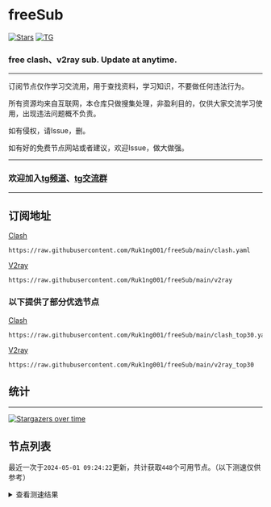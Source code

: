 # freeSub
[![Stars](https://img.shields.io/github/stars/Ruk1ng001/freeSub)](https://github.com/Ruk1ng001/freeSub/stargazers)
[![TG](https://img.shields.io/badge/Telegram-gray?logo=Telegram)](https://t.me/Ruk1ng001)
### free clash、v2ray sub. Update at anytime.

---

订阅节点仅作学习交流用，用于查找资料，学习知识，不要做任何违法行为。

所有资源均来自互联网，本仓库只做搜集处理，非盈利目的，仅供大家交流学习使用，出现违法问题概不负责。

如有侵权，请Issue，删。

如有好的免费节点网站或者建议，欢迎Issue，做大做强。

---

### 欢迎加入[tg频道](https://t.me/Ruk1ng001)、[tg交流群](https://t.me/+-e-b04EE5Cw2NmU1)

---

## 订阅地址
[Clash](https://raw.githubusercontent.com/Ruk1ng001/freeSub/main/clash.yaml)
```
https://raw.githubusercontent.com/Ruk1ng001/freeSub/main/clash.yaml
```
[V2ray](https://raw.githubusercontent.com/Ruk1ng001/freeSub/main/v2ray)
```
https://raw.githubusercontent.com/Ruk1ng001/freeSub/main/v2ray
```
### 以下提供了部分优选节点

[Clash](https://raw.githubusercontent.com/Ruk1ng001/freeSub/main/clash_top30.yaml)
```
https://raw.githubusercontent.com/Ruk1ng001/freeSub/main/clash_top30.yaml
```
[V2ray](https://raw.githubusercontent.com/Ruk1ng001/freeSub/main/v2ray_top30)
```
https://raw.githubusercontent.com/Ruk1ng001/freeSub/main/v2ray_top30
```

## 统计

---

[![Stargazers over time](https://starchart.cc/Ruk1ng001/freeSub.svg)](https://starchart.cc/Ruk1ng001/freeSub)

## 节点列表

最近一次于`2024-05-01 09:24:22`更新，共计获取`448`个可用节点。（以下测速仅供参考）

<details> <summary>查看测速结果</summary>

| 序号 | 节点 | 带宽 | 延迟 |
|:--:|:--:|:--:|:--:|
 | 1 | github.com/Ruk1ng001_1327252134 | 1.81MB/s | 388.00ms |
 | 2 | github.com/Ruk1ng001_1542802432 | 1.72MB/s | 412.00ms |
 | 3 | github.com/Ruk1ng001_-335681189 | 1.69MB/s | 392.00ms |
 | 4 | github.com/Ruk1ng001_-1309194857 | 1.68MB/s | 452.00ms |
 | 5 | github.com/Ruk1ng001_-2108125779 | 1.66MB/s | 441.00ms |
 | 6 | github.com/Ruk1ng001_413649401 | 1.65MB/s | 392.00ms |
 | 7 | github.com/Ruk1ng001_1788757087 | 1.62MB/s | 391.00ms |
 | 8 | github.com/Ruk1ng001_-72686330 | 1.61MB/s | 463.00ms |
 | 9 | github.com/Ruk1ng001_24109246 | 1.57MB/s | 451.00ms |
 | 10 | github.com/Ruk1ng001_-1020854163 | 1.56MB/s | 421.00ms |
 | 11 | github.com/Ruk1ng001_-6695653 | 1.55MB/s | 412.00ms |
 | 12 | github.com/Ruk1ng001_-77459827 | 1.50MB/s | 484.00ms |
 | 13 | github.com/Ruk1ng001_-1925795376 | 1.49MB/s | 523.00ms |
 | 14 | github.com/Ruk1ng001_-888273701 | 1.49MB/s | 487.00ms |
 | 15 | github.com/Ruk1ng001_138898346 | 1.47MB/s | 476.00ms |
 | 16 | github.com/Ruk1ng001_1830011209 | 1.45MB/s | 429.00ms |
 | 17 | github.com/Ruk1ng001_-648148911 | 1.41MB/s | 455.00ms |
 | 18 | github.com/Ruk1ng001_-287784024 | 1.41MB/s | 444.00ms |
 | 19 | github.com/Ruk1ng001_856261957 | 1.40MB/s | 516.00ms |
 | 20 | github.com/Ruk1ng001_-1314002358 | 1.40MB/s | 424.00ms |
 | 21 | github.com/Ruk1ng001_2096896623 | 1.39MB/s | 563.00ms |
 | 22 | github.com/Ruk1ng001_-1873811878 | 1.38MB/s | 530.00ms |
 | 23 | github.com/Ruk1ng001_1453958981 | 1.38MB/s | 540.00ms |
 | 24 | github.com/Ruk1ng001_1657490296 | 1.35MB/s | 444.00ms |
 | 25 | github.com/Ruk1ng001_2071703730 | 1.34MB/s | 580.00ms |
 | 26 | github.com/Ruk1ng001_-268054482 | 1.33MB/s | 473.00ms |
 | 27 | github.com/Ruk1ng001_-968184088 | 1.32MB/s | 501.00ms |
 | 28 | github.com/Ruk1ng001_-707110634 | 1.30MB/s | 524.00ms |
 | 29 | github.com/Ruk1ng001_-520350883 | 1.26MB/s | 441.00ms |
 | 30 | github.com/Ruk1ng001_-1692924766 | 1.26MB/s | 588.00ms |
 | 31 | github.com/Ruk1ng001_1657569711 | 1.25MB/s | 439.00ms |
 | 32 | github.com/Ruk1ng001_275396915 | 1.23MB/s | 551.00ms |
 | 33 | github.com/Ruk1ng001_-2116803801 | 1.23MB/s | 597.00ms |
 | 34 | github.com/Ruk1ng001_-1832242244 | 1.22MB/s | 626.00ms |
 | 35 | github.com/Ruk1ng001_-417455743 | 1.21MB/s | 517.00ms |
 | 36 | github.com/Ruk1ng001_-1071779737 | 1.20MB/s | 542.00ms |
 | 37 | github.com/Ruk1ng001_-197269910 | 1.20MB/s | 469.00ms |
 | 38 | github.com/Ruk1ng001_782415132 | 1.19MB/s | 533.00ms |
 | 39 | github.com/Ruk1ng001_1575475283 | 1.18MB/s | 593.00ms |
 | 40 | github.com/Ruk1ng001_-998442850 | 1.16MB/s | 502.00ms |
 | 41 | github.com/Ruk1ng001_-944008454 | 1.16MB/s | 595.00ms |
 | 42 | github.com/Ruk1ng001_-1772344400 | 1.15MB/s | 614.00ms |
 | 43 | github.com/Ruk1ng001_-1709929798 | 1.15MB/s | 585.00ms |
 | 44 | github.com/Ruk1ng001_-1387108612 | 1.14MB/s | 663.00ms |
 | 45 | github.com/Ruk1ng001_1182001113 | 1.13MB/s | 666.00ms |
 | 46 | github.com/Ruk1ng001_-360716951 | 1.13MB/s | 434.00ms |
 | 47 | github.com/Ruk1ng001_-777391933 | 1.12MB/s | 538.00ms |
 | 48 | github.com/Ruk1ng001_-1762544500 | 1.10MB/s | 554.00ms |
 | 49 | github.com/Ruk1ng001_429308490 | 1.07MB/s | 496.00ms |
 | 50 | github.com/Ruk1ng001_-1561028833 | 1.07MB/s | 269.00ms |
 | 51 | github.com/Ruk1ng001_-1864460608 | 1.07MB/s | 511.00ms |
 | 52 | github.com/Ruk1ng001_396598317 | 1.06MB/s | 749.00ms |
 | 53 | github.com/Ruk1ng001_-778987184 | 1.06MB/s | 778.00ms |
 | 54 | github.com/Ruk1ng001_71355846 | 1.05MB/s | 709.00ms |
 | 55 | github.com/Ruk1ng001_194407227 | 1.04MB/s | 562.00ms |
 | 56 | github.com/Ruk1ng001_-1500814253 | 1.03MB/s | 518.00ms |
 | 57 | github.com/Ruk1ng001_125156137 | 1.03MB/s | 675.00ms |
 | 58 | github.com/Ruk1ng001_-1786134950 | 1.02MB/s | 572.00ms |
 | 59 | github.com/Ruk1ng001_-1604217019 | 1.02MB/s | 597.00ms |
 | 60 | github.com/Ruk1ng001_924727498 | 1.01MB/s | 680.00ms |
 | 61 | github.com/Ruk1ng001_-1241739043 | 1.00MB/s | 621.00ms |
 | 62 | github.com/Ruk1ng001_1833963325 | 1.00MB/s | 480.00ms |
 | 63 | github.com/Ruk1ng001_-1392060987 | 1.00MB/s | 811.00ms |
 | 64 | github.com/Ruk1ng001_1534484136 | 1023.17KB/s | 561.00ms |
 | 65 | github.com/Ruk1ng001_-1285775414 | 1014.18KB/s | 805.00ms |
 | 66 | github.com/Ruk1ng001_1612671862 | 1013.94KB/s | 674.00ms |
 | 67 | github.com/Ruk1ng001_1343212913 | 1009.92KB/s | 810.00ms |
 | 68 | github.com/Ruk1ng001_-666653450 | 1002.87KB/s | 519.00ms |
 | 69 | github.com/Ruk1ng001_-1405463455 | 999.54KB/s | 578.00ms |
 | 70 | github.com/Ruk1ng001_1419532988 | 994.80KB/s | 773.00ms |
 | 71 | github.com/Ruk1ng001_257108178 | 994.70KB/s | 784.00ms |
 | 72 | github.com/Ruk1ng001_-467817234 | 981.79KB/s | 627.00ms |
 | 73 | github.com/Ruk1ng001_1641710100 | 981.69KB/s | 537.00ms |
 | 74 | github.com/Ruk1ng001_1222340813 | 978.41KB/s | 827.00ms |
 | 75 | github.com/Ruk1ng001_-1747502655 | 971.61KB/s | 634.00ms |
 | 76 | github.com/Ruk1ng001_-1190665600 | 967.81KB/s | 609.00ms |
 | 77 | github.com/Ruk1ng001_-1111654044 | 957.07KB/s | 799.00ms |
 | 78 | github.com/Ruk1ng001_-731478971 | 952.95KB/s | 624.00ms |
 | 79 | github.com/Ruk1ng001_508671172 | 949.70KB/s | 771.00ms |
 | 80 | github.com/Ruk1ng001_-471467992 | 947.55KB/s | 847.00ms |
 | 81 | github.com/Ruk1ng001_1105575492 | 928.96KB/s | 697.00ms |
 | 82 | github.com/Ruk1ng001_-1900273635 | 926.53KB/s | 796.00ms |
 | 83 | github.com/Ruk1ng001_626559234 | 926.13KB/s | 892.00ms |
 | 84 | github.com/Ruk1ng001_1410094828 | 919.20KB/s | 914.00ms |
 | 85 | github.com/Ruk1ng001_288248551 | 914.28KB/s | 831.00ms |
 | 86 | github.com/Ruk1ng001_-677114025 | 909.76KB/s | 842.00ms |
 | 87 | github.com/Ruk1ng001_-902241499 | 907.58KB/s | 862.00ms |
 | 88 | github.com/Ruk1ng001_-1016669215 | 900.13KB/s | 871.00ms |
 | 89 | github.com/Ruk1ng001_777700868 | 898.08KB/s | 679.00ms |
 | 90 | github.com/Ruk1ng001_-1568049313 | 890.94KB/s | 856.00ms |
 | 91 | github.com/Ruk1ng001_-600386979 | 884.09KB/s | 845.00ms |
 | 92 | github.com/Ruk1ng001_2048322140 | 878.67KB/s | 871.00ms |
 | 93 | github.com/Ruk1ng001_-318083564 | 878.02KB/s | 876.00ms |
 | 94 | github.com/Ruk1ng001_-65212635 | 870.05KB/s | 838.00ms |
 | 95 | github.com/Ruk1ng001_833418787 | 869.09KB/s | 677.00ms |
 | 96 | github.com/Ruk1ng001_14275374 | 868.03KB/s | 815.00ms |
 | 97 | github.com/Ruk1ng001_660720234 | 867.79KB/s | 903.00ms |
 | 98 | github.com/Ruk1ng001_-1766112246 | 862.71KB/s | 966.00ms |
 | 99 | github.com/Ruk1ng001_-1888079927 | 861.34KB/s | 866.00ms |
 | 100 | github.com/Ruk1ng001_1771192277 | 860.27KB/s | 931.00ms |
 | 101 | github.com/Ruk1ng001_-2071948513 | 860.17KB/s | 871.00ms |
 | 102 | github.com/Ruk1ng001_-1578979858 | 859.87KB/s | 859.00ms |
 | 103 | github.com/Ruk1ng001_1072752017 | 857.92KB/s | 976.00ms |
 | 104 | github.com/Ruk1ng001_303770931 | 846.64KB/s | 937.00ms |
 | 105 | github.com/Ruk1ng001_-1559858764 | 843.38KB/s | 744.00ms |
 | 106 | github.com/Ruk1ng001_-101738147 | 834.47KB/s | 1006.00ms |
 | 107 | github.com/Ruk1ng001_-755456810 | 828.57KB/s | 729.00ms |
 | 108 | github.com/Ruk1ng001_718435206 | 825.08KB/s | 1004.00ms |
 | 109 | github.com/Ruk1ng001_-133865598 | 812.18KB/s | 439.00ms |
 | 110 | github.com/Ruk1ng001_102376345 | 812.08KB/s | 849.00ms |
 | 111 | github.com/Ruk1ng001_-841551804 | 808.98KB/s | 957.00ms |
 | 112 | github.com/Ruk1ng001_-1608408967 | 805.15KB/s | 733.00ms |
 | 113 | github.com/Ruk1ng001_1435278059 | 805.00KB/s | 837.00ms |
 | 114 | github.com/Ruk1ng001_1028673216 | 798.84KB/s | 868.00ms |
 | 115 | github.com/Ruk1ng001_1824965112 | 791.51KB/s | 858.00ms |
 | 116 | github.com/Ruk1ng001_-71377503 | 786.83KB/s | 847.00ms |
 | 117 | github.com/Ruk1ng001_1238702783 | 768.12KB/s | 874.00ms |
 | 118 | github.com/Ruk1ng001_1039337803 | 767.84KB/s | 994.00ms |
 | 119 | github.com/Ruk1ng001_-1757960674 | 764.84KB/s | 850.00ms |
 | 120 | github.com/Ruk1ng001_-483499846 | 764.43KB/s | 775.00ms |
 | 121 | github.com/Ruk1ng001_445685831 | 759.99KB/s | 771.00ms |
 | 122 | github.com/Ruk1ng001_2078650675 | 759.14KB/s | 866.00ms |
 | 123 | github.com/Ruk1ng001_-37944434 | 756.59KB/s | 924.00ms |
 | 124 | github.com/Ruk1ng001_-386980286 | 755.78KB/s | 864.00ms |
 | 125 | github.com/Ruk1ng001_395831772 | 749.85KB/s | 853.00ms |
 | 126 | github.com/Ruk1ng001_-505067315 | 745.81KB/s | 637.00ms |
 | 127 | github.com/Ruk1ng001_-1640718522 | 730.32KB/s | 809.00ms |
 | 128 | github.com/Ruk1ng001_-1557861243 | 728.77KB/s | 787.00ms |
 | 129 | github.com/Ruk1ng001_-752197862 | 727.75KB/s | 762.00ms |
 | 130 | github.com/Ruk1ng001_402196054 | 724.06KB/s | 511.00ms |
 | 131 | github.com/Ruk1ng001_69285451 | 717.33KB/s | 798.00ms |
 | 132 | github.com/Ruk1ng001_-1373250502 | 717.13KB/s | 988.00ms |
 | 133 | github.com/Ruk1ng001_-1811289724 | 713.35KB/s | 822.00ms |
 | 134 | github.com/Ruk1ng001_1233879076 | 710.19KB/s | 792.00ms |
 | 135 | github.com/Ruk1ng001_-1001960495 | 707.68KB/s | 903.00ms |
 | 136 | github.com/Ruk1ng001_-94377541 | 701.50KB/s | 842.00ms |
 | 137 | github.com/Ruk1ng001_-715588496 | 696.52KB/s | 974.00ms |
 | 138 | github.com/Ruk1ng001_1190954098 | 692.33KB/s | 807.00ms |
 | 139 | github.com/Ruk1ng001_729393078 | 684.11KB/s | 616.00ms |
 | 140 | github.com/Ruk1ng001_-599266852 | 682.79KB/s | 1016.00ms |
 | 141 | github.com/Ruk1ng001_1938509145 | 681.91KB/s | 711.00ms |
 | 142 | github.com/Ruk1ng001_1732866258 | 677.88KB/s | 1161.00ms |
 | 143 | github.com/Ruk1ng001_-991009852 | 674.98KB/s | 827.00ms |
 | 144 | github.com/Ruk1ng001_-2073053050 | 671.01KB/s | 823.00ms |
 | 145 | github.com/Ruk1ng001_549349443 | 656.42KB/s | 984.00ms |
 | 146 | github.com/Ruk1ng001_1708283347 | 654.23KB/s | 765.00ms |
 | 147 | github.com/Ruk1ng001_1392179909 | 649.54KB/s | 881.00ms |
 | 148 | github.com/Ruk1ng001_-1423780774 | 647.99KB/s | 774.00ms |
 | 149 | github.com/Ruk1ng001_206401208 | 646.72KB/s | 1141.00ms |
 | 150 | github.com/Ruk1ng001_-796353815 | 638.31KB/s | 846.00ms |
 | 151 | github.com/Ruk1ng001_1529777227 | 638.23KB/s | 1019.00ms |
 | 152 | github.com/Ruk1ng001_1566077111 | 631.57KB/s | 1257.00ms |
 | 153 | github.com/Ruk1ng001_913949734 | 627.19KB/s | 1273.00ms |
 | 154 | github.com/Ruk1ng001_1132634313 | 620.68KB/s | 1183.00ms |
 | 155 | github.com/Ruk1ng001_1812061750 | 612.55KB/s | 1271.00ms |
 | 156 | github.com/Ruk1ng001_-824221521 | 612.22KB/s | 984.00ms |
 | 157 | github.com/Ruk1ng001_672420405 | 604.66KB/s | 689.00ms |
 | 158 | github.com/Ruk1ng001_196036748 | 600.64KB/s | 1175.00ms |
 | 159 | github.com/Ruk1ng001_972882671 | 599.16KB/s | 1144.00ms |
 | 160 | github.com/Ruk1ng001_-2122974945 | 598.24KB/s | 1342.00ms |
 | 161 | github.com/Ruk1ng001_-725807403 | 595.30KB/s | 1231.00ms |
 | 162 | github.com/Ruk1ng001_-876208322 | 587.49KB/s | 1157.00ms |
 | 163 | github.com/Ruk1ng001_409156250 | 570.28KB/s | 1236.00ms |
 | 164 | github.com/Ruk1ng001_1865092650 | 569.70KB/s | 1089.00ms |
 | 165 | github.com/Ruk1ng001_1252535775 | 569.13KB/s | 1443.00ms |
 | 166 | github.com/Ruk1ng001_-1829582684 | 565.33KB/s | 1126.00ms |
 | 167 | github.com/Ruk1ng001_-1039305949 | 564.23KB/s | 1385.00ms |
 | 168 | github.com/Ruk1ng001_-406873297 | 559.99KB/s | 1098.00ms |
 | 169 | github.com/Ruk1ng001_-1169133161 | 545.41KB/s | 835.00ms |
 | 170 | github.com/Ruk1ng001_-1211456423 | 543.01KB/s | 1005.00ms |
 | 171 | github.com/Ruk1ng001_-1272088934 | 542.79KB/s | 1155.00ms |
 | 172 | github.com/Ruk1ng001_-553933340 | 541.02KB/s | 1432.00ms |
 | 173 | github.com/Ruk1ng001_-1295597631 | 537.33KB/s | 1078.00ms |
 | 174 | github.com/Ruk1ng001_1903331623 | 518.59KB/s | 1458.00ms |
 | 175 | github.com/Ruk1ng001_-444233038 | 510.38KB/s | 1297.00ms |
 | 176 | github.com/Ruk1ng001_-352530556 | 506.99KB/s | 1270.00ms |
 | 177 | github.com/Ruk1ng001_1022491906 | 503.24KB/s | 992.00ms |
 | 178 | github.com/Ruk1ng001_-1520134207 | 499.12KB/s | 1371.00ms |
 | 179 | github.com/Ruk1ng001_1964372552 | 495.41KB/s | 1270.00ms |
 | 180 | github.com/Ruk1ng001_-1854358733 | 488.30KB/s | 1785.00ms |
 | 181 | github.com/Ruk1ng001_-899982482 | 480.20KB/s | 1326.00ms |
 | 182 | github.com/Ruk1ng001_-450033463 | 477.26KB/s | 921.00ms |
 | 183 | github.com/Ruk1ng001_1814025677 | 471.69KB/s | 1353.00ms |
 | 184 | github.com/Ruk1ng001_-811828870 | 471.00KB/s | 1655.00ms |
 | 185 | github.com/Ruk1ng001_1214260169 | 469.48KB/s | 1541.00ms |
 | 186 | github.com/Ruk1ng001_2107041568 | 466.87KB/s | 1738.00ms |
 | 187 | github.com/Ruk1ng001_579045900 | 461.28KB/s | 1124.00ms |
 | 188 | github.com/Ruk1ng001_36078145 | 459.18KB/s | 1648.00ms |
 | 189 | github.com/Ruk1ng001_570977257 | 451.03KB/s | 1448.00ms |
 | 190 | github.com/Ruk1ng001_1864580791 | 450.32KB/s | 1405.00ms |
 | 191 | github.com/Ruk1ng001_-167904798 | 444.57KB/s | 1281.00ms |
 | 192 | github.com/Ruk1ng001_-538347527 | 441.12KB/s | 1727.00ms |
 | 193 | github.com/Ruk1ng001_703600976 | 439.69KB/s | 930.00ms |
 | 194 | github.com/Ruk1ng001_-2025837458 | 436.78KB/s | 1719.00ms |
 | 195 | github.com/Ruk1ng001_-860592502 | 435.36KB/s | 1725.00ms |
 | 196 | github.com/Ruk1ng001_646391349 | 434.49KB/s | 1801.00ms |
 | 197 | github.com/Ruk1ng001_2142616537 | 432.93KB/s | 1153.00ms |
 | 198 | github.com/Ruk1ng001_184998897 | 431.51KB/s | 1890.00ms |
 | 199 | github.com/Ruk1ng001_307022608 | 431.25KB/s | 1681.00ms |
 | 200 | github.com/Ruk1ng001_1780867753 | 430.67KB/s | 1375.00ms |
 | 201 | github.com/Ruk1ng001_-2060903943 | 426.25KB/s | 696.00ms |
 | 202 | github.com/Ruk1ng001_1820306102 | 422.17KB/s | 1851.00ms |
 | 203 | github.com/Ruk1ng001_-746077525 | 418.60KB/s | 929.00ms |
 | 204 | github.com/Ruk1ng001_1335229525 | 415.85KB/s | 1282.00ms |
 | 205 | github.com/Ruk1ng001_108650940 | 414.58KB/s | 1817.00ms |
 | 206 | github.com/Ruk1ng001_1855943804 | 413.89KB/s | 1932.00ms |
 | 207 | github.com/Ruk1ng001_1388672434 | 412.70KB/s | 1876.00ms |
 | 208 | github.com/Ruk1ng001_-1457977974 | 407.58KB/s | 1033.00ms |
 | 209 | github.com/Ruk1ng001_-1232210468 | 407.53KB/s | 1266.00ms |
 | 210 | github.com/Ruk1ng001_-1287191477 | 405.99KB/s | 1636.00ms |
 | 211 | github.com/Ruk1ng001_-404299681 | 405.14KB/s | 750.00ms |
 | 212 | github.com/Ruk1ng001_-495449566 | 403.46KB/s | 1948.00ms |
 | 213 | github.com/Ruk1ng001_-1791477413 | 399.43KB/s | 2038.00ms |
 | 214 | github.com/Ruk1ng001_97503450 | 395.42KB/s | 1324.00ms |
 | 215 | github.com/Ruk1ng001_105739719 | 394.45KB/s | 1347.00ms |
 | 216 | github.com/Ruk1ng001_961392496 | 392.81KB/s | 1835.00ms |
 | 217 | github.com/Ruk1ng001_-1444960934 | 391.67KB/s | 1355.00ms |
 | 218 | github.com/Ruk1ng001_102931221 | 390.69KB/s | 1841.00ms |
 | 219 | github.com/Ruk1ng001_-1386818971 | 390.69KB/s | 1296.00ms |
 | 220 | github.com/Ruk1ng001_-512728682 | 390.27KB/s | 1622.00ms |
 | 221 | github.com/Ruk1ng001_-544245942 | 389.45KB/s | 1284.00ms |
 | 222 | github.com/Ruk1ng001_-768545701 | 389.37KB/s | 1296.00ms |
 | 223 | github.com/Ruk1ng001_2013146544 | 389.01KB/s | 901.00ms |
 | 224 | github.com/Ruk1ng001_34491053 | 388.67KB/s | 871.00ms |
 | 225 | github.com/Ruk1ng001_-1891998499 | 388.27KB/s | 1287.00ms |
 | 226 | github.com/Ruk1ng001_47739984 | 388.14KB/s | 1287.00ms |
 | 227 | github.com/Ruk1ng001_290234292 | 388.07KB/s | 1332.00ms |
 | 228 | github.com/Ruk1ng001_481140738 | 387.75KB/s | 1268.00ms |
 | 229 | github.com/Ruk1ng001_1200556249 | 387.59KB/s | 1318.00ms |
 | 230 | github.com/Ruk1ng001_-1693441261 | 387.17KB/s | 1299.00ms |
 | 231 | github.com/Ruk1ng001_-694160716 | 386.55KB/s | 1292.00ms |
 | 232 | github.com/Ruk1ng001_681637097 | 386.46KB/s | 1281.00ms |
 | 233 | github.com/Ruk1ng001_834795342 | 385.98KB/s | 1771.00ms |
 | 234 | github.com/Ruk1ng001_2121237236 | 385.94KB/s | 1290.00ms |
 | 235 | github.com/Ruk1ng001_-68404715 | 385.73KB/s | 1291.00ms |
 | 236 | github.com/Ruk1ng001_-526632146 | 384.94KB/s | 1299.00ms |
 | 237 | github.com/Ruk1ng001_-1154332343 | 384.84KB/s | 1321.00ms |
 | 238 | github.com/Ruk1ng001_-2142797815 | 384.77KB/s | 1342.00ms |
 | 239 | github.com/Ruk1ng001_1630644596 | 384.70KB/s | 1321.00ms |
 | 240 | github.com/Ruk1ng001_-953610471 | 384.45KB/s | 1322.00ms |
 | 241 | github.com/Ruk1ng001_1674449148 | 384.19KB/s | 1328.00ms |
 | 242 | github.com/Ruk1ng001_-1558297503 | 383.88KB/s | 1352.00ms |
 | 243 | github.com/Ruk1ng001_631225714 | 383.32KB/s | 1335.00ms |
 | 244 | github.com/Ruk1ng001_1469895651 | 383.17KB/s | 2022.00ms |
 | 245 | github.com/Ruk1ng001_-358444997 | 383.10KB/s | 1339.00ms |
 | 246 | github.com/Ruk1ng001_-1316613253 | 383.01KB/s | 1323.00ms |
 | 247 | github.com/Ruk1ng001_541554949 | 382.32KB/s | 1325.00ms |
 | 248 | github.com/Ruk1ng001_1801086450 | 382.31KB/s | 1590.00ms |
 | 249 | github.com/Ruk1ng001_-1154988164 | 382.26KB/s | 1336.00ms |
 | 250 | github.com/Ruk1ng001_1177855480 | 382.03KB/s | 1360.00ms |
 | 251 | github.com/Ruk1ng001_-1024897325 | 381.21KB/s | 1355.00ms |
 | 252 | github.com/Ruk1ng001_-1644664169 | 381.19KB/s | 1342.00ms |
 | 253 | github.com/Ruk1ng001_233576226 | 380.96KB/s | 1153.00ms |
 | 254 | github.com/Ruk1ng001_2029743534 | 380.07KB/s | 1310.00ms |
 | 255 | github.com/Ruk1ng001_-244034989 | 379.44KB/s | 1785.00ms |
 | 256 | github.com/Ruk1ng001_-771505478 | 379.10KB/s | 1763.00ms |
 | 257 | github.com/Ruk1ng001_-1642578419 | 378.17KB/s | 1723.00ms |
 | 258 | github.com/Ruk1ng001_1656816604 | 377.53KB/s | 1390.00ms |
 | 259 | github.com/Ruk1ng001_913580737 | 377.22KB/s | 1402.00ms |
 | 260 | github.com/Ruk1ng001_663807944 | 376.64KB/s | 1887.00ms |
 | 261 | github.com/Ruk1ng001_2128201340 | 375.20KB/s | 2123.00ms |
 | 262 | github.com/Ruk1ng001_-986054600 | 374.81KB/s | 1995.00ms |
 | 263 | github.com/Ruk1ng001_1895037706 | 373.39KB/s | 2127.00ms |
 | 264 | github.com/Ruk1ng001_-2084448012 | 370.09KB/s | 2114.00ms |
 | 265 | github.com/Ruk1ng001_-896856930 | 369.99KB/s | 1812.00ms |
 | 266 | github.com/Ruk1ng001_2129178164 | 368.53KB/s | 2082.00ms |
 | 267 | github.com/Ruk1ng001_514394592 | 366.45KB/s | 1286.00ms |
 | 268 | github.com/Ruk1ng001_-344366880 | 366.26KB/s | 1832.00ms |
 | 269 | github.com/Ruk1ng001_796916901 | 365.86KB/s | 880.00ms |
 | 270 | github.com/Ruk1ng001_1997544007 | 365.63KB/s | 1292.00ms |
 | 271 | github.com/Ruk1ng001_1278859682 | 365.08KB/s | 1312.00ms |
 | 272 | github.com/Ruk1ng001_-1142406570 | 365.00KB/s | 1315.00ms |
 | 273 | github.com/Ruk1ng001_-17116973 | 364.22KB/s | 2127.00ms |
 | 274 | github.com/Ruk1ng001_-1291476130 | 363.96KB/s | 1292.00ms |
 | 275 | github.com/Ruk1ng001_1704870201 | 362.97KB/s | 2291.00ms |
 | 276 | github.com/Ruk1ng001_-1033373014 | 361.74KB/s | 1359.00ms |
 | 277 | github.com/Ruk1ng001_1839802396 | 359.98KB/s | 1328.00ms |
 | 278 | github.com/Ruk1ng001_-1530143139 | 359.58KB/s | 1322.00ms |
 | 279 | github.com/Ruk1ng001_-1402913735 | 358.26KB/s | 1336.00ms |
 | 280 | github.com/Ruk1ng001_-1029738117 | 358.10KB/s | 1018.00ms |
 | 281 | github.com/Ruk1ng001_-231658095 | 358.01KB/s | 1849.00ms |
 | 282 | github.com/Ruk1ng001_-2125238024 | 357.90KB/s | 1331.00ms |
 | 283 | github.com/Ruk1ng001_-1051191986 | 357.82KB/s | 1307.00ms |
 | 284 | github.com/Ruk1ng001_213571457 | 357.38KB/s | 1317.00ms |
 | 285 | github.com/Ruk1ng001_2079142366 | 356.49KB/s | 1322.00ms |
 | 286 | github.com/Ruk1ng001_-942643433 | 356.47KB/s | 1785.00ms |
 | 287 | github.com/Ruk1ng001_-1992285691 | 356.18KB/s | 1612.00ms |
 | 288 | github.com/Ruk1ng001_-1771770708 | 355.22KB/s | 1354.00ms |
 | 289 | github.com/Ruk1ng001_-1924742538 | 355.15KB/s | 1329.00ms |
 | 290 | github.com/Ruk1ng001_-1552320026 | 354.84KB/s | 1298.00ms |
 | 291 | github.com/Ruk1ng001_-383658975 | 354.17KB/s | 1352.00ms |
 | 292 | github.com/Ruk1ng001_-597429578 | 353.93KB/s | 1348.00ms |
 | 293 | github.com/Ruk1ng001_-405288375 | 353.55KB/s | 1994.00ms |
 | 294 | github.com/Ruk1ng001_1631711533 | 353.47KB/s | 1354.00ms |
 | 295 | github.com/Ruk1ng001_351015876 | 352.16KB/s | 2360.00ms |
 | 296 | github.com/Ruk1ng001_-909310757 | 346.78KB/s | 2304.00ms |
 | 297 | github.com/Ruk1ng001_-686720916 | 345.33KB/s | 1426.00ms |
 | 298 | github.com/Ruk1ng001_-459808058 | 345.27KB/s | 2299.00ms |
 | 299 | github.com/Ruk1ng001_524000952 | 344.59KB/s | 1769.00ms |
 | 300 | github.com/Ruk1ng001_1108544810 | 344.55KB/s | 993.00ms |
 | 301 | github.com/Ruk1ng001_-590531789 | 343.42KB/s | 1417.00ms |
 | 302 | github.com/Ruk1ng001_-1436724665 | 342.99KB/s | 1364.00ms |
 | 303 | github.com/Ruk1ng001_1321590311 | 342.65KB/s | 1903.00ms |
 | 304 | github.com/Ruk1ng001_398970105 | 342.41KB/s | 2030.00ms |
 | 305 | github.com/Ruk1ng001_-1714789708 | 340.65KB/s | 1773.00ms |
 | 306 | github.com/Ruk1ng001_-1874906732 | 339.93KB/s | 1931.00ms |
 | 307 | github.com/Ruk1ng001_99717500 | 339.67KB/s | 1446.00ms |
 | 308 | github.com/Ruk1ng001_-402420749 | 338.73KB/s | 1482.00ms |
 | 309 | github.com/Ruk1ng001_1372504354 | 337.82KB/s | 1650.00ms |
 | 310 | github.com/Ruk1ng001_1991543003 | 336.85KB/s | 1477.00ms |
 | 311 | github.com/Ruk1ng001_52426841 | 336.75KB/s | 1810.00ms |
 | 312 | github.com/Ruk1ng001_-929620169 | 332.95KB/s | 1858.00ms |
 | 313 | github.com/Ruk1ng001_-1887590747 | 332.29KB/s | 1448.00ms |
 | 314 | github.com/Ruk1ng001_-2111222179 | 332.26KB/s | 1905.00ms |
 | 315 | github.com/Ruk1ng001_128282369 | 330.13KB/s | 1593.00ms |
 | 316 | github.com/Ruk1ng001_-582961225 | 329.20KB/s | 1733.00ms |
 | 317 | github.com/Ruk1ng001_-1506424712 | 328.79KB/s | 2344.00ms |
 | 318 | github.com/Ruk1ng001_-576641600 | 325.81KB/s | 1310.00ms |
 | 319 | github.com/Ruk1ng001_-745706713 | 325.16KB/s | 1809.00ms |
 | 320 | github.com/Ruk1ng001_1360201207 | 321.64KB/s | 1391.00ms |
 | 321 | github.com/Ruk1ng001_1949834308 | 319.59KB/s | 1738.00ms |
 | 322 | github.com/Ruk1ng001_1404508037 | 317.74KB/s | 1849.00ms |
 | 323 | github.com/Ruk1ng001_-82696296 | 316.06KB/s | 1463.00ms |
 | 324 | github.com/Ruk1ng001_-1261647008 | 314.57KB/s | 1513.00ms |
 | 325 | github.com/Ruk1ng001_447541965 | 313.95KB/s | 1445.00ms |
 | 326 | github.com/Ruk1ng001_1538035600 | 313.78KB/s | 1102.00ms |
 | 327 | github.com/Ruk1ng001_1336643521 | 312.58KB/s | 1483.00ms |
 | 328 | github.com/Ruk1ng001_-1932944958 | 312.06KB/s | 549.00ms |
 | 329 | github.com/Ruk1ng001_-1959873306 | 311.61KB/s | 1505.00ms |
 | 330 | github.com/Ruk1ng001_1108862479 | 310.36KB/s | 1790.00ms |
 | 331 | github.com/Ruk1ng001_226075827 | 305.63KB/s | 2042.00ms |
 | 332 | github.com/Ruk1ng001_653881927 | 301.50KB/s | 2455.00ms |
 | 333 | github.com/Ruk1ng001_-1297579895 | 299.80KB/s | 2073.00ms |
 | 334 | github.com/Ruk1ng001_953686154 | 299.67KB/s | 1031.00ms |
 | 335 | github.com/Ruk1ng001_-671587971 | 299.41KB/s | 1663.00ms |
 | 336 | github.com/Ruk1ng001_-1114495570 | 298.62KB/s | 1473.00ms |
 | 337 | github.com/Ruk1ng001_1716491296 | 298.30KB/s | 1145.00ms |
 | 338 | github.com/Ruk1ng001_287266376 | 298.28KB/s | 1786.00ms |
 | 339 | github.com/Ruk1ng001_-398383811 | 298.28KB/s | 1482.00ms |
 | 340 | github.com/Ruk1ng001_-42002960 | 298.28KB/s | 733.00ms |
 | 341 | github.com/Ruk1ng001_-1339260775 | 298.27KB/s | 738.00ms |
 | 342 | github.com/Ruk1ng001_-875584054 | 298.25KB/s | 1098.00ms |
 | 343 | github.com/Ruk1ng001_1090519050 | 297.90KB/s | 1761.00ms |
 | 344 | github.com/Ruk1ng001_1207854352 | 297.89KB/s | 1187.00ms |
 | 345 | github.com/Ruk1ng001_-437883018 | 297.78KB/s | 1667.00ms |
 | 346 | github.com/Ruk1ng001_-1301109135 | 297.59KB/s | 1538.00ms |
 | 347 | github.com/Ruk1ng001_-737938593 | 297.57KB/s | 2057.00ms |
 | 348 | github.com/Ruk1ng001_368365411 | 297.22KB/s | 1621.00ms |
 | 349 | github.com/Ruk1ng001_636687194 | 296.75KB/s | 1312.00ms |
 | 350 | github.com/Ruk1ng001_-1082638339 | 294.93KB/s | 1626.00ms |
 | 351 | github.com/Ruk1ng001_1734840782 | 291.79KB/s | 1496.00ms |
 | 352 | github.com/Ruk1ng001_24015290 | 290.38KB/s | 1332.00ms |
 | 353 | github.com/Ruk1ng001_145924481 | 288.37KB/s | 2338.00ms |
 | 354 | github.com/Ruk1ng001_-1210904068 | 285.40KB/s | 552.00ms |
 | 355 | github.com/Ruk1ng001_-394796428 | 280.05KB/s | 1969.00ms |
 | 356 | github.com/Ruk1ng001_2019265033 | 279.16KB/s | 1977.00ms |
 | 357 | github.com/Ruk1ng001_622056916 | 270.12KB/s | 1219.00ms |
 | 358 | github.com/Ruk1ng001_1356209761 | 264.89KB/s | 2106.00ms |
 | 359 | github.com/Ruk1ng001_1649903245 | 263.72KB/s | 1563.00ms |
 | 360 | github.com/Ruk1ng001_1397889987 | 262.84KB/s | 2232.00ms |
 | 361 | github.com/Ruk1ng001_-501079899 | 261.32KB/s | 2165.00ms |
 | 362 | github.com/Ruk1ng001_-87674685 | 255.73KB/s | 847.00ms |
 | 363 | github.com/Ruk1ng001_1533752336 | 255.41KB/s | 809.00ms |
 | 364 | github.com/Ruk1ng001_647048856 | 255.33KB/s | 1568.00ms |
 | 365 | github.com/Ruk1ng001_-800526870 | 255.14KB/s | 712.00ms |
 | 366 | github.com/Ruk1ng001_-2004989167 | 250.28KB/s | 1110.00ms |
 | 367 | github.com/Ruk1ng001_1344038030 | 240.81KB/s | 2305.00ms |
 | 368 | github.com/Ruk1ng001_1151839670 | 239.72KB/s | 1005.00ms |
 | 369 | github.com/Ruk1ng001_1964030541 | 234.02KB/s | 1408.00ms |
 | 370 | github.com/Ruk1ng001_-295608718 | 233.41KB/s | 1634.00ms |
 | 371 | github.com/Ruk1ng001_-389892760 | 232.11KB/s | 1403.00ms |
 | 372 | github.com/Ruk1ng001_1616407654 | 221.19KB/s | 2251.00ms |
 | 373 | github.com/Ruk1ng001_1599744359 | 217.98KB/s | 1840.00ms |
 | 374 | github.com/Ruk1ng001_-1956391992 | 213.67KB/s | 981.00ms |
 | 375 | github.com/Ruk1ng001_-376517514 | 213.17KB/s | 563.00ms |
 | 376 | github.com/Ruk1ng001_1121139230 | 213.16KB/s | 1182.00ms |
 | 377 | github.com/Ruk1ng001_-2071380438 | 212.89KB/s | 626.00ms |
 | 378 | github.com/Ruk1ng001_1941783802 | 212.80KB/s | 1050.00ms |
 | 379 | github.com/Ruk1ng001_-1275156035 | 212.73KB/s | 614.00ms |
 | 380 | github.com/Ruk1ng001_-756824734 | 212.59KB/s | 1269.00ms |
 | 381 | github.com/Ruk1ng001_-1093422999 | 212.25KB/s | 586.00ms |
 | 382 | github.com/Ruk1ng001_-730927187 | 212.07KB/s | 486.00ms |
 | 383 | github.com/Ruk1ng001_-1650131253 | 206.13KB/s | 1546.00ms |
 | 384 | github.com/Ruk1ng001_-1282756174 | 202.47KB/s | 1317.00ms |
 | 385 | github.com/Ruk1ng001_-487255443 | 200.96KB/s | 1664.00ms |
 | 386 | github.com/Ruk1ng001_-929779827 | 188.38KB/s | 1737.00ms |
 | 387 | github.com/Ruk1ng001_1618669410 | 185.70KB/s | 2035.00ms |
 | 388 | github.com/Ruk1ng001_-1756876630 | 184.57KB/s | 2268.00ms |
 | 389 | github.com/Ruk1ng001_508957716 | 182.70KB/s | 1749.00ms |
 | 390 | github.com/Ruk1ng001_-716144622 | 178.71KB/s | 1254.00ms |
 | 391 | github.com/Ruk1ng001_1362513501 | 174.70KB/s | 2128.00ms |
 | 392 | github.com/Ruk1ng001_511116049 | 172.01KB/s | 1327.00ms |
 | 393 | github.com/Ruk1ng001_26666258 | 171.40KB/s | 902.00ms |
 | 394 | github.com/Ruk1ng001_642324604 | 170.94KB/s | 1563.00ms |
 | 395 | github.com/Ruk1ng001_-1812798971 | 170.53KB/s | 450.00ms |
 | 396 | github.com/Ruk1ng001_-231805179 | 170.42KB/s | 524.00ms |
 | 397 | github.com/Ruk1ng001_1337683543 | 170.40KB/s | 559.00ms |
 | 398 | github.com/Ruk1ng001_684973377 | 170.36KB/s | 483.00ms |
 | 399 | github.com/Ruk1ng001_793573434 | 170.20KB/s | 507.00ms |
 | 400 | github.com/Ruk1ng001_-236881518 | 170.07KB/s | 1030.00ms |
 | 401 | github.com/Ruk1ng001_1184534098 | 169.91KB/s | 538.00ms |
 | 402 | github.com/Ruk1ng001_850726388 | 169.60KB/s | 1729.00ms |
 | 403 | github.com/Ruk1ng001_968599951 | 167.07KB/s | 503.00ms |
 | 404 | github.com/Ruk1ng001_-292540982 | 166.81KB/s | 2095.00ms |
 | 405 | github.com/Ruk1ng001_-741131825 | 166.49KB/s | 2187.00ms |
 | 406 | github.com/Ruk1ng001_115562649 | 157.20KB/s | 2223.00ms |
 | 407 | github.com/Ruk1ng001_-751268571 | 155.87KB/s | 2218.00ms |
 | 408 | github.com/Ruk1ng001_1396111506 | 148.40KB/s | 316.00ms |
 | 409 | github.com/Ruk1ng001_-592517289 | 147.51KB/s | 89.00ms |
 | 410 | github.com/Ruk1ng001_1309103457 | 145.69KB/s | 89.00ms |
 | 411 | github.com/Ruk1ng001_-919069450 | 144.12KB/s | 92.00ms |
 | 412 | github.com/Ruk1ng001_1583036452 | 143.51KB/s | 1487.00ms |
 | 413 | github.com/Ruk1ng001_875476746 | 142.32KB/s | 1952.00ms |
 | 414 | github.com/Ruk1ng001_1900142205 | 141.25KB/s | 2333.00ms |
 | 415 | github.com/Ruk1ng001_-1673626120 | 140.14KB/s | 1359.00ms |
 | 416 | github.com/Ruk1ng001_691210972 | 139.29KB/s | 1469.00ms |
 | 417 | github.com/Ruk1ng001_-983283102 | 138.35KB/s | 93.00ms |
 | 418 | github.com/Ruk1ng001_1295306959 | 137.24KB/s | 2677.00ms |
 | 419 | github.com/Ruk1ng001_-2085459911 | 135.12KB/s | 1101.00ms |
 | 420 | github.com/Ruk1ng001_1738846254 | 134.70KB/s | 1640.00ms |
 | 421 | github.com/Ruk1ng001_862005167 | 133.26KB/s | 1657.00ms |
 | 422 | github.com/Ruk1ng001_1511573237 | 130.43KB/s | 837.00ms |
 | 423 | github.com/Ruk1ng001_-417745902 | 128.52KB/s | 103.00ms |
 | 424 | github.com/Ruk1ng001_1018405976 | 127.76KB/s | 396.00ms |
 | 425 | github.com/Ruk1ng001_156670347 | 127.74KB/s | 375.00ms |
 | 426 | github.com/Ruk1ng001_1016422674 | 127.60KB/s | 491.00ms |
 | 427 | github.com/Ruk1ng001_955044286 | 127.23KB/s | 2393.00ms |
 | 428 | github.com/Ruk1ng001_419358087 | 127.11KB/s | 394.00ms |
 | 429 | github.com/Ruk1ng001_2012305681 | 126.38KB/s | 1962.00ms |
 | 430 | github.com/Ruk1ng001_-1958616889 | 126.15KB/s | 100.00ms |
 | 431 | github.com/Ruk1ng001_671332994 | 125.10KB/s | 105.00ms |
 | 432 | github.com/Ruk1ng001_-1368467286 | 112.27KB/s | 117.00ms |
 | 433 | github.com/Ruk1ng001_-426821815 | 109.38KB/s | 2145.00ms |
 | 434 | github.com/Ruk1ng001_-398856880 | 97.85KB/s | 594.00ms |
 | 435 | github.com/Ruk1ng001_2027234600 | 89.16KB/s | 1759.00ms |
 | 436 | github.com/Ruk1ng001_-1420546145 | 85.25KB/s | 518.00ms |
 | 437 | github.com/Ruk1ng001_-1100658875 | 85.09KB/s | 189.00ms |
 | 438 | github.com/Ruk1ng001_1970182086 | 84.92KB/s | 316.00ms |
 | 439 | github.com/Ruk1ng001_954080098 | 84.81KB/s | 311.00ms |
 | 440 | github.com/Ruk1ng001_-1407390295 | 84.80KB/s | 269.00ms |
 | 441 | github.com/Ruk1ng001_1872138827 | 84.55KB/s | 2502.00ms |
 | 442 | github.com/Ruk1ng001_1652784737 | 76.93KB/s | 859.00ms |
 | 443 | github.com/Ruk1ng001_-249828109 | 73.59KB/s | 2266.00ms |
 | 444 | github.com/Ruk1ng001_1261727584 | 71.65KB/s | 1633.00ms |
 | 445 | github.com/Ruk1ng001_-126914302 | 71.63KB/s | 2386.00ms |
 | 446 | github.com/Ruk1ng001_1994918750 | 55.79KB/s | 2597.00ms |
 | 447 | github.com/Ruk1ng001_-643922274 | 54.26KB/s | 2682.00ms |
 | 448 |  | N/A | N/A |


</details>
